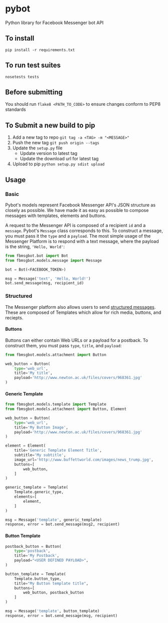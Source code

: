 # pybot
Python library for Facebook Messenger bot API

## To install

`pip install -r requirements.txt`

## To run test suites

`nosetests tests`

## Before submitting

You should run `flake8 <PATH_TO_CODE>` to ensure changes conform to PEP8 standards

## To Submit a new build to pip

1. Add a new tag to repo 
    `git tag -a <TAG> -m "<MESSAGE>"`
2. Push the new tag
    `git push origin --tags`
3. Update the `setup.py` file 
    * Update version to latest tag
    * Update the download url for latest tag
4. Upload to pip
    `python setup.py sdist upload`


## Usage 

### Basic

Pybot's models represent Facebook Messenger API's JSON structure as closely as possible. We have made it as easy as possible to compose messages with templates, elements and buttons. 

A request to the Messenger API is composed of a recipient `id` and a `message`. Pybot's `Message` class corresponds to this. To construct a message, you must pass it the `type` and a `payload`. The most simple usage of the Messenger Platform is to respond with a text message, where the payload is the string, `'Hello, World'`:

```python
from fbmsgbot.bot import Bot
from fbmsgbot.models.message import Message

bot = Bot(<FACEBOOK_TOKEN>)

msg = Message('text', 'Hello, World!')
bot.send_message(msg, recipient_id)
```

### Structured

The Messenger platform also allows users to send [structured messages](https://developers.facebook.com/docs/messenger-platform/product-overview/conversation). These are composed of Templates which allow for rich media, buttons, and reciepts. 


#### Buttons

Buttons can either contain Web URLs or a payload for a postback. To construct them, you must pass `type`, `title`, and `payload`:
```python
from fbmsgbot.models.attachment import Button

web_button = Button(
    type='web_url',
    title='My title',
    payload='http://www.newton.ac.uk/files/covers/968361.jpg'
)
```

#### Generic Template
```python
from fbmsgbot.models.template import Template
from fbmsgbot.models.attachment import Button, Element

web_button = Button(
    type='web_url',
    title='My Button Image',
    payload='http://www.newton.ac.uk/files/covers/968361.jpg'
)

element = Element(
    title='Generic Template Element Title',
    subtitle='My subtitle',
    image_url='http://www.buffettworld.com/images/news_trump.jpg',
    buttons=[
        web_button,
    ]
)

generic_template = Template(
    Template.generic_type,
    elements=[
        element,
    ]
)

msg = Message('template', generic_template)
response, error = bot.send_message(msg2, recipient)
```

#### Button Template

```python
postback_button = Button(
    type='postback',
    title='My Postback',
    payload="<USER DEFINED PAYLOAD>",
)

button_template = Template(
    Template.button_type,
    title="My Button template title",
    buttons=[
        web_button, postback_button
    ]
)

msg = Message('template', button_template)
response, error = bot.send_message(msg, recipient)

```